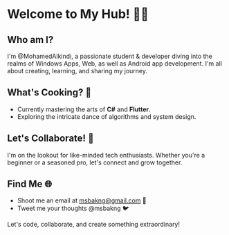 # Welcome to My Hub! 👋🏼

## Who am I?
I'm @MohamedAlkindi, a passionate student & developer diving into the realms of Windows Apps, Web, as well as Android app development. I'm all about creating, learning, and sharing my journey.

## What's Cooking? 🍳
- Currently mastering the arts of **C#** and **Flutter**.
- Exploring the intricate dance of algorithms and system design.

## Let's Collaborate! 💞️
I'm on the lookout for like-minded tech enthusiasts. Whether you're a beginner or a seasoned pro, let's connect and grow together.

## Find Me 🌐
- Shoot me an email at msbakng@gmail.com 📧
- Tweet me your thoughts @msbakng 🐦

Let's code, collaborate, and create something extraordinary!

